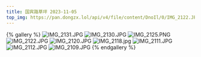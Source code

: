 ```yaml
---
title: 国宾路草坪 2023-11-05
top_img: https://pan.dongzx.lol/api/v4/file/content/DnoIl/0/IMG_2122.JPG?sign=UUzCVqww0blPLA36kJsCoOAkN6VDDw6IIkmDjKFB0DI%3D%3A0
---
```


{% gallery %}
![IMG_2131.JPG](https://pan.dongzx.lol/api/v4/file/content/gaKfP/0/IMG_2131.JPG?sign=TlF0UDex4KIUqKFq_gzBcQat6XyC1JI7am6_vK0V-Sk%3D%3A0)
![IMG_2130.JPG](https://pan.dongzx.lol/api/v4/file/content/ENgHG/0/IMG_2130.JPG?sign=ZbKbpd-cEngCCO8kLL7cRMBx3MNzN7xoRUCwv6RCcBs%3D%3A0)
![IMG_2125.PNG](https://pan.dongzx.lol/api/v4/file/content/Ky1tv/0/IMG_2125.PNG?sign=UJ9frEqzeXnyh9WaIaL-N_J49x6O9exfcg-QoEfrQbo%3D%3A0)
![IMG_2122.JPG](https://pan.dongzx.lol/api/v4/file/content/DnoIl/0/IMG_2122.JPG?sign=UUzCVqww0blPLA36kJsCoOAkN6VDDw6IIkmDjKFB0DI%3D%3A0)
![IMG_2120.JPG](https://pan.dongzx.lol/api/v4/file/content/alQU3/0/IMG_2120.JPG?sign=o6hL4F7DfEymtmKpT4GFRxo_8bfFIwh9XBl1J59oKd0%3D%3A0)
![IMG_2118.jpg](https://pan.dongzx.lol/api/v4/file/content/2NGTo/0/IMG_2118.jpg?sign=ru-mMA0heWaTDh6Z7L3Qw60_Sk41I2WQ4igYGkfkmGU%3D%3A0)
![IMG_2111.JPG](https://pan.dongzx.lol/api/v4/file/content/Ay7ip/0/IMG_2111.JPG?sign=hUwpQgguk2wFX2XpwUW5aQoV2tHOsBrD0deDJzV19wo%3D%3A0)
![IMG_2112.JPG](https://pan.dongzx.lol/api/v4/file/content/NZeH9/0/IMG_2112.JPG?sign=bhP1bC85wJmyC6Hd51vqIBrprXGvtKzux28RK9aiDOY%3D%3A0)
![IMG_2109.JPG](https://pan.dongzx.lol/api/v4/file/content/wyecP/0/IMG_2109.JPG?sign=sedzxsrXLHPu0ePgUaQUKAg-C1M6ah4Lr1iZHWwtAyw%3D%3A0)
{% endgallery %}
